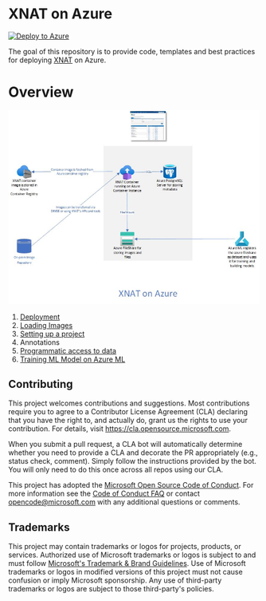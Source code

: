 # XNAT on Azure
[![Deploy to Azure](https://aka.ms/deploytoazurebutton)](https%3A%2F%2Fraw.githubusercontent.com%2Fmicrosoft%2FXNAT-on-Azure%2Fganesh%2Finit%2F1_Deployment%2Farm%2Fxnat.json%3Ftoken%3DGHSAT0AAAAAABPVIOZK6VKJMKSG4OO5AJZQYXUJD4Q)

The goal of this repository is to provide code, templates and best practices for deploying [XNAT](https://xnat.org/about/) on Azure. 


# Overview
![xnat overview](./images/XNAT%20Diagrams.jpg)

1. [Deployment](1_deployment/README.md)
2. [Loading Images](2_Loading_Images/README.md)
3. [Setting up a project](3_Setting_up_project/README.md)
4. Annotations
5. [Programmatic access to data](5_Programmatic_Access/README.md)
6. [Training ML Model on Azure ML](6_Training_Model_On_Azure_ML/README.md)

## Contributing

This project welcomes contributions and suggestions.  Most contributions require you to agree to a
Contributor License Agreement (CLA) declaring that you have the right to, and actually do, grant us
the rights to use your contribution. For details, visit https://cla.opensource.microsoft.com.

When you submit a pull request, a CLA bot will automatically determine whether you need to provide
a CLA and decorate the PR appropriately (e.g., status check, comment). Simply follow the instructions
provided by the bot. You will only need to do this once across all repos using our CLA.

This project has adopted the [Microsoft Open Source Code of Conduct](https://opensource.microsoft.com/codeofconduct/).
For more information see the [Code of Conduct FAQ](https://opensource.microsoft.com/codeofconduct/faq/) or
contact [opencode@microsoft.com](mailto:opencode@microsoft.com) with any additional questions or comments.

## Trademarks

This project may contain trademarks or logos for projects, products, or services. Authorized use of Microsoft 
trademarks or logos is subject to and must follow 
[Microsoft's Trademark & Brand Guidelines](https://www.microsoft.com/en-us/legal/intellectualproperty/trademarks/usage/general).
Use of Microsoft trademarks or logos in modified versions of this project must not cause confusion or imply Microsoft sponsorship.
Any use of third-party trademarks or logos are subject to those third-party's policies.

